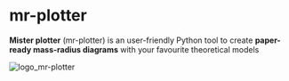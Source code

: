 # **mr-plotter**
**Mister plotter** (mr-plotter) is an user-friendly Python tool to create **paper-ready mass-radius diagrams** with your favourite theoretical models

![logo_mr-plotter](https://github.com/castro-gzlz/mr-plotter/assets/132309889/6ee7dbb3-4d5c-4f8c-b4fe-9d69131f66fd)


